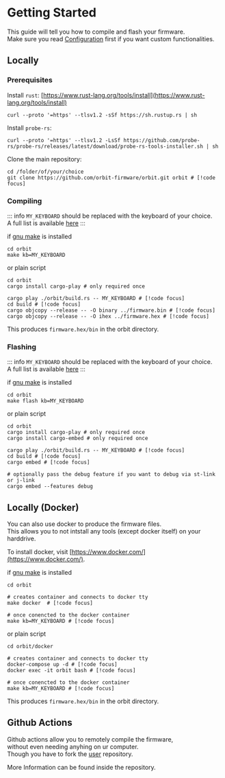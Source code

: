 # Getting Started


This guide will tell you how to compile and flash your firmware.  
Make sure you read [Configuration](/configuration.html) first if you want custom functionalities.


## Locally


### Prerequisites

Install `rust`:
[https://www.rust-lang.org/tools/install](https://www.rust-lang.org/tools/install)
```shell
curl --proto '=https' --tlsv1.2 -sSf https://sh.rustup.rs | sh
```

Install `probe-rs`:
```shell
curl --proto '=https' --tlsv1.2 -LsSf https://github.com/probe-rs/probe-rs/releases/latest/download/probe-rs-tools-installer.sh | sh
```

Clone the main repository:
```shell
cd /folder/of/your/choice
git clone https://github.com/orbit-firmware/orbit.git orbit # [!code focus]
```



<div class="c-spacer-small"></div>

### Compiling

::: info
`MY_KEYBOARD` should be replaced with the keyboard of your choice.  
A full list is available [here](https://github.com/orbit-firmware/orbit/tree/master/keyboards)
:::

if [gnu make](https://www.gnu.org/software/make/) is installed
```shell
cd orbit
make kb=MY_KEYBOARD
```

or plain script
```shell
cd orbit
cargo install cargo-play # only required once

cargo play ./orbit/build.rs -- MY_KEYBOARD # [!code focus]
cd build # [!code focus]
cargo objcopy --release -- -O binary ../firmware.bin # [!code focus]
cargo objcopy --release -- -O ihex ../firmware.hex # [!code focus]
```

This produces `firmware.hex/bin` in the orbit directory.

<div class="c-spacer-small"></div>

### Flashing

::: info
`MY_KEYBOARD` should be replaced with the keyboard of your choice.  
A full list is available [here](https://github.com/orbit-firmware/orbit/tree/master/keyboards)
:::


if [gnu make](https://www.gnu.org/software/make/) is installed
```shell
cd orbit
make flash kb=MY_KEYBOARD
```

or plain script
```shell
cd orbit
cargo install cargo-play # only required once
cargo install cargo-embed # only required once

cargo play ./orbit/build.rs -- MY_KEYBOARD # [!code focus]
cd build # [!code focus]
cargo embed # [!code focus]

# optionally pass the debug feature if you want to debug via st-link or j-link
cargo embed --features debug
```
  
<div class="c-spacer-large"></div>


## Locally (Docker)

You can also use docker to produce the firmware files.  
This allows you to not intstall any tools (except docker itself) on your harddrive.  

To install docker, visit [https://www.docker.com/](https://www.docker.com/).

if [gnu make](https://www.gnu.org/software/make/) is installed
```shell
cd orbit

# creates container and connects to docker tty
make docker  # [!code focus]

# once conencted to the docker container
make kb=MY_KEYBOARD # [!code focus]
```

or plain script
```shell
cd orbit/docker

# creates container and connects to docker tty
docker-compose up -d # [!code focus]
docker exec -it orbit bash # [!code focus]

# once conencted to the docker container
make kb=MY_KEYBOARD # [!code focus]
```

This produces `firmware.hex/bin` in the orbit directory.


<div class="c-spacer-large"></div>

## Github Actions

Github actions allow you to remotely compile the firmware,  
without even needing anyhing on ur computer.  
Though you have to fork the [user](https://github.com/orbit-firmware/user) repository.
  
More Information can be found inside the repository.
